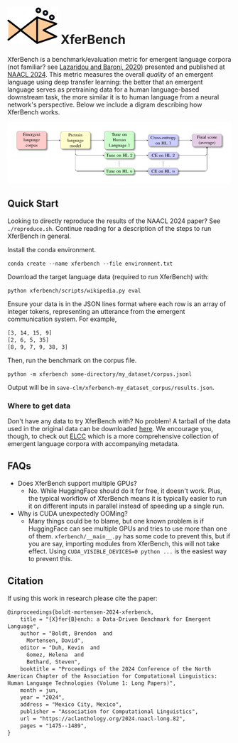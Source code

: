 ![XferBench logo](./assets/logo.svg)
XferBench
=========

XferBench is a benchmark/evaluation metric for emergent language corpora (not
familiar? see [Lazaridou and Baroni, 2020](https://arxiv.org/abs/2006.02419))
presented and published at [NAACL
2024](https://aclanthology.org/2024.naacl-long.82/).  This metric measures the
overall _quality_ of an emergent language using deep transfer learning: the
better that an emergent language serves as pretraining data for a human
language-based downstream task, the more similar it is to human language from
a neural network's perspective.  Below we include a digram describing how
XferBench works.

![Benchmark architecture](./assets/benchmark-chart.svg)


## Quick Start

Looking to directly reproduce the results of the NAACL 2024 paper?  See
`./reproduce.sh`.  Continue reading for a description of the steps to run
XferBench in general.

Install the conda environment.

    conda create --name xferbench --file environment.txt

Download the target language data (required to run XferBench) with:

    python xferbench/scripts/wikipedia.py eval

Ensure your data is in the JSON lines format where each row is an array of
integer tokens, representing an utterance from the emergent communication
system.  For example,

    [3, 14, 15, 9]
    [2, 6, 5, 35]
    [8, 9, 7, 9, 38, 3]

Then, run the benchmark on the corpus file.

    python -m xferbench some-directory/my_dataset/corpus.jsonl

Output will be in `save-clm/xferbench-my_dataset_corpus/results.json`.


### Where to get data

Don't have any data to try XferBench with?  No problem!  A tarball of the data
used in the original data can be downloaded
[here](http://patient.lti.cs.cmu.edu:12001/xferbench-paper-data.tar.gz).  We
encourage you, though, to check out
[ELCC](https://huggingface.co/datasets/bboldt/elcc) which is a more
comprehensive collection of emergent language corpora with accompanying
metadata.


## FAQs

- Does XferBench support multiple GPUs?
    - No.  While HuggingFace should do it for free, it doesn't work.  Plus, the
      typical workflow of XferBench means it is typically easier to run it on
      different inputs in parallel instead of speeding up a single run.
- Why is CUDA unexpectedly OOMing?
    - Many things could be to blame, but one known problem is if HuggingFace
      can see multiple GPUs and tries to use more than one of them.
      `xferbench/__main__.py` has some code to prevent this, but if you are
      say, importing modules from XferBench, this will not take effect.  Using
      `CUDA_VISIBLE_DEVICES=0 python ...` is the easiest way to prevent this.

## Citation

If using this work in research please cite the paper:

    @inproceedings{boldt-mortensen-2024-xferbench,
        title = "{X}fer{B}ench: a Data-Driven Benchmark for Emergent Language",
        author = "Boldt, Brendon  and
          Mortensen, David",
        editor = "Duh, Kevin  and
          Gomez, Helena  and
          Bethard, Steven",
        booktitle = "Proceedings of the 2024 Conference of the North American Chapter of the Association for Computational Linguistics: Human Language Technologies (Volume 1: Long Papers)",
        month = jun,
        year = "2024",
        address = "Mexico City, Mexico",
        publisher = "Association for Computational Linguistics",
        url = "https://aclanthology.org/2024.naacl-long.82",
        pages = "1475--1489",
    }
